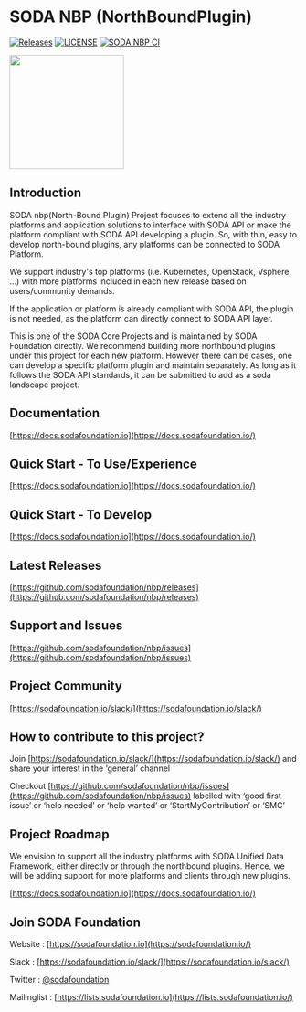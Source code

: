 # SODA NBP (NorthBoundPlugin)

[![Releases](https://img.shields.io/github/release/sodafoundation/nbp/all.svg?style=flat-square)](https://github.com/sodafoundation/nbp/releases)
[![LICENSE](https://img.shields.io/github/license/sodafoundation/nbp.svg?style=flat-square)](https://github.com/sodafoundation/nbp/blob/master/LICENSE)
[![SODA NBP CI](https://github.com/sodafoundation/nbp/actions/workflows/ci.yaml/badge.svg)](https://github.com/sodafoundation/nbp/actions/workflows/ci.yaml)

<img src="https://sodafoundation.io/wp-content/uploads/2020/01/SODA_logo_outline_color_800x800.png" width="200" height="200">

## Introduction

SODA nbp(North-Bound Plugin) Project focuses to extend all the industry platforms and application solutions to interface with SODA API or make the platform compliant with SODA API developing a plugin. So, with thin, easy to develop north-bound plugins, any platforms can be connected to SODA Platform.

We support industry's top platforms (i.e. Kubernetes, OpenStack, Vsphere, ...) with more platforms included in each new release based on users/community demands.

If the application or platform is already compliant with SODA API, the plugin is not needed, as the platform can directly connect to SODA API layer.

This is one of the SODA Core Projects and is maintained by SODA Foundation directly. We recommend building more northbound plugins under this project for each new platform. However there can be cases, one can develop a specific platform plugin and maintain separately. As long as it follows the SODA API standards, it can be submitted to add as a soda landscape project.

## Documentation

[https://docs.sodafoundation.io](https://docs.sodafoundation.io/)

## Quick Start - To Use/Experience

[https://docs.sodafoundation.io](https://docs.sodafoundation.io/)

## Quick Start - To Develop

[https://docs.sodafoundation.io](https://docs.sodafoundation.io/)

## Latest Releases

[https://github.com/sodafoundation/nbp/releases](https://github.com/sodafoundation/nbp/releases)

## Support and Issues

[https://github.com/sodafoundation/nbp/issues](https://github.com/sodafoundation/nbp/issues)

## Project Community

[https://sodafoundation.io/slack/](https://sodafoundation.io/slack/)

## How to contribute to this project?

Join [https://sodafoundation.io/slack/](https://sodafoundation.io/slack/) and share your interest in the ‘general’ channel

Checkout [https://github.com/sodafoundation/nbp/issues](https://github.com/sodafoundation/nbp/issues) labelled with ‘good first issue’ or ‘help needed’ or ‘help wanted’ or ‘StartMyContribution’ or ‘SMC’

## Project Roadmap

We envision to support all the industry platforms with SODA Unified Data Framework, either directly or through the northbound plugins. Hence, we will be adding support for more platforms and clients through new plugins.

[https://docs.sodafoundation.io](https://docs.sodafoundation.io/)

## Join SODA Foundation

Website : [https://sodafoundation.io](https://sodafoundation.io/)

Slack  : [https://sodafoundation.io/slack/](https://sodafoundation.io/slack/)

Twitter  : [@sodafoundation](https://twitter.com/sodafoundation)

Mailinglist  : [https://lists.sodafoundation.io](https://lists.sodafoundation.io/)
